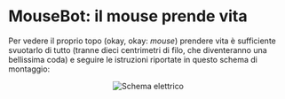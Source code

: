 # MouseBot: il mouse prende vita

Per vedere il proprio topo (okay, okay: _mouse_) prendere vita è sufficiente svuotarlo di tutto (tranne dieci centrimetri di filo, che diventeranno una bellissima coda) e seguire le istruzioni riportate in questo schema di montaggio:

<p align="center">
  <img alt="Schema elettrico" src="https://github.com/galessandroni/liceo-marconi/blob/classi/Robotica/robotica-fisica-applicata/mousebot/schema-elettrico.svg" />
</p>

